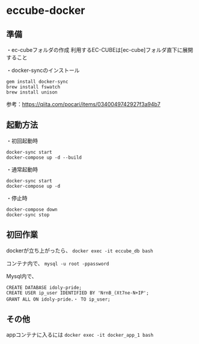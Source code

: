 # eccube-docker

## 準備
・ec-cubeフォルダの作成
利用するEC-CUBEは[ec-cube]フォルダ直下に展開すること

・docker-syncのインストール
```
gem install docker-sync
brew install fswatch
brew install unison
```
参考：https://qiita.com/pocari/items/0340049742927f3a94b7

## 起動方法
・初回起動時
```
docker-sync start
docker-compose up -d --build
```

・通常起動時
```
docker-sync start
docker-compose up -d
```

・停止時
```
docker-compose down
docker-sync stop
```

## 初回作業
dockerが立ち上がったら、
`docker exec -it eccube_db bash`

コンテナ内で、
`mysql -u root -ppassword`

Mysql内で、
``` 
CREATE DATABASE idoly-pride;
CREATE USER ip_user IDENTIFIED BY 'NrnB_(Xt7ne-N+IP';
GRANT ALL ON idoly-pride.・ TO ip_user;
```

## その他
appコンテナに入るには
`docker exec -it docker_app_1 bash`
